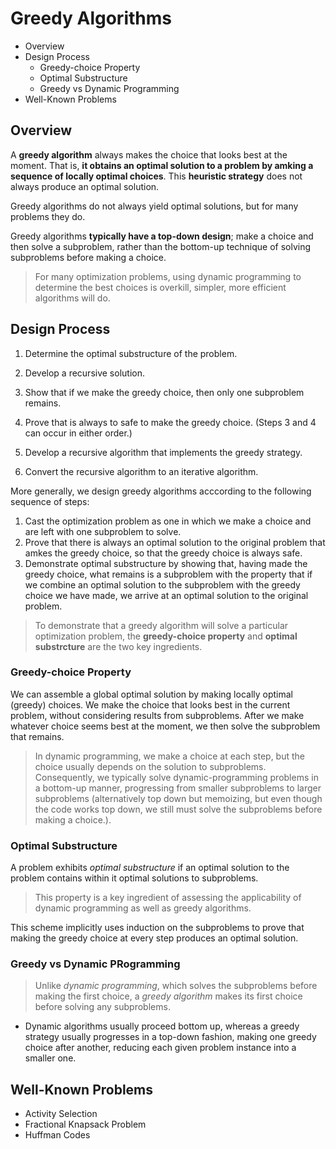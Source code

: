 # Greedy Algorithms

* Overview
* Design Process
  * Greedy-choice Property
  * Optimal Substructure
  * Greedy vs Dynamic Programming
* Well-Known Problems

## Overview

A __greedy algorithm__ always makes the choice that looks best at the moment. That is, **it obtains an optimal solution to a problem by amking a sequence of locally optimal choices**. This **heuristic strategy** does not always produce an optimal solution.

Greedy algorithms do not always yield optimal solutions, but for many problems they do.

Greedy algorithms **typically have a top-down design**; make a choice and then solve a subproblem, rather than the bottom-up technique of solving subproblems before making a choice.

> For many optimization problems, using dynamic programming to determine the best choices is overkill, simpler, more efficient algorithms will do.

## Design Process

1. Determine the optimal substructure of the problem.

2. Develop a recursive solution.

3. Show that if we make the greedy choice, then only one subproblem remains.

4. Prove that is always to safe to make the greedy choice. (Steps 3 and 4 can occur in either order.)

5. Develop a recursive algorithm that implements the greedy strategy.

6. Convert the recursive algorithm to an iterative algorithm.

More generally, we design greedy algorithms acccording to the following sequence of steps:

1. Cast the optimization problem as one in which we make a choice and are left with one subproblem to solve.
2. Prove that there is always an optimal solution to the original problem that amkes the greedy choice, so that the greedy choice is always safe.
3. Demonstrate optimal substructure by showing that, having made the greedy choice, what remains is a subproblem with the property that if we combine an optimal solution to the subproblem with the greedy choice we have made, we arrive at an optimal solution to the original problem.

> To demonstrate that a greedy algorithm will solve a particular optimization problem, the **greedy-choice property** and **optimal substrcture** are the two key ingredients.

### Greedy-choice Property

We can assemble a global optimal solution by making locally optimal (greedy) choices. We make the choice that looks best in the current problem, without considering results from subproblems. After we make whatever choice seems best at the moment, we then solve the subproblem that remains.

> In dynamic programming, we make a choice at each step, but the choice usually depends on the solution to subproblems. Consequently, we typically solve dynamic-programming problems in a bottom-up manner, progressing from smaller subproblems to larger subproblems (alternatively top down but memoizing, but even though the code works top down, we still must solve the subproblems before making a choice.).

### Optimal Substructure

A problem exhibits *optimal substructure* if an optimal solution to the problem contains within it optimal solutions to subproblems. 

> This property is a key ingredient of assessing the applicability of dynamic programming as well as greedy algorithms.

This scheme implicitly uses induction on the subproblems to prove that making the greedy choice at every step produces an optimal solution.

### Greedy vs Dynamic PRogramming

> Unlike *dynamic programming*, which solves the subproblems before making the first choice, a *greedy algorithm* makes its first choice before solving any subproblems.

* Dynamic algorithms usually proceed bottom up, whereas a greedy strategy usually progresses in a top-down fashion, making one greedy choice after another, reducing each given problem instance into a smaller one.

## Well-Known Problems

* Activity Selection
* Fractional Knapsack Problem
* Huffman Codes

